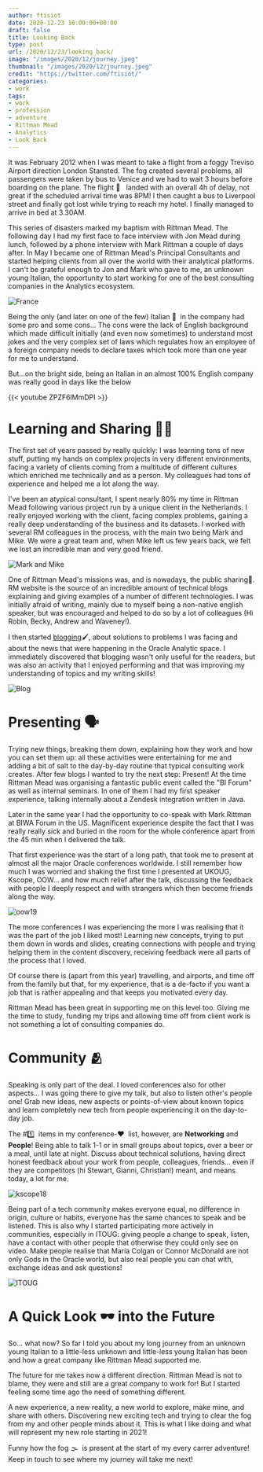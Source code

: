```yaml
---
author: ftisiot
date: 2020-12-23 10:00:00+00:00
draft: false
title: Looking Back
type: post
url: /2020/12/23/looking_back/
image: "/images/2020/12/journey.jpeg"
thumbnail: "/images/2020/12/journey.jpeg"
credit: "https://twitter.com/ftisiot/"
categories:
- work
tags:
- work
- profession
- adventure
- Rittman Mead
- Analytics
- Look Back
---
```


It was February 2012 when I was meant to take a flight from a foggy Treviso Airport direction London Stansted. The fog created several problems, all passengers were taken by bus to Venice and we had to wait 3 hours before boarding on the plane. The flight 🛬 &nbsp; landed with an overall 4h of delay, not great if the scheduled arrival time was 8PM! I then caught a bus to Liverpool street and finally got lost while trying to reach my hotel. I finally managed to arrive in bed at 3.30AM.

This series of disasters marked my baptism with Rittman Mead. The following day I had my first face to face interview with Jon Mead during lunch, followed by a phone interview with Mark Rittman a couple of days after. In May I became one of Rittman Mead's Principal Consultants and started helping clients from all over the world with their analytical platforms.
I can't be grateful enough to Jon and Mark who gave to me, an unknown young Italian, the opportunity to start working for one of the best consulting companies in the Analytics ecosystem.

![France](/images/2020/12/start_work_france.jpg)

Being the only (and later on one of the few) Italian 🤌&nbsp; in the company had some pro and some cons... The cons were the lack of English background which made difficult initially (and even now sometimes) to understand most jokes and the very complex set of laws which regulates how an employee of a foreign company needs to declare taxes which took more than one year for me to understand.

But...on the bright side, being an Italian in an almost 100% English company was really good in days like the below

{{< youtube ZPZF6lMmDPI >}}

# Learning and Sharing 👨‍💻

The first set of years passed by really quickly: I was learning tons of new stuff, putting my hands on complex projects in very different environments, facing a variety of clients coming from a multitude of different cultures which enriched me technically and as a person. My colleagues had tons of experience and helped me a lot along the way.

I've been an atypical consultant, I spent nearly 80% my time in Rittman Mead following various project run by a unique client in the Netherlands. I really enjoyed working with the client, facing complex problems, gaining a really deep understanding of the business and its datasets. I worked with several RM colleagues in the process, with the main two being Mark and Mike. We were a great team and, when Mike left us few years back, we felt we lost an incredible man and very good friend.

![Mark and Mike](/images/2020/12/mark_mike.jpeg)

One of Rittman Mead's missions was, and is nowadays, the public sharing🎤. RM website is the source of an incredible amount of technical blogs explaining and giving examples of a number of different technologies. I was initially afraid of writing, mainly due to myself being a non-native english speaker, but was encouraged and helped to do so by a lot of colleagues (Hi Robin, Becky, Andrew and Waveney!).

I then started [blogging](http://ritt.md/FT)🖌, about solutions to problems I was facing and about the news that were happening in the Oracle Analytic space. I immediately discovered that blogging wasn't only useful for the readers, but was also an activity that I enjoyed performing and that was improving my understanding of topics and my writing skills!

![Blog](/images/2020/12/blog_example.jpg)

# Presenting 🗣

Trying new things, breaking them down, explaining how they work and how you can set them up: all these activities were entertaining for me and adding a bit of salt to the day-by-day routine that typical consulting work creates. After few blogs I wanted to try the next step: Present! At the time Rittman Mead was organising a fantastic public event called the "BI Forum" as well as internal seminars. In one of them I had my first speaker experience, talking internally about a Zendesk integration written in Java.

Later in the same year I had the opportunity to co-speak with Mark Rittman at BIWA Forum in the US. Magnificent experience despite the fact that I was really really sick and buried in the room for the whole conference apart from the 45 min when I delivered the talk.

That first experience was the start of a long path, that took me to present at almost all the major Oracle conferences worldwide. I still remember how much I was worried and shaking the first time I presented at UKOUG, Kscope, OOW... and how much relief after the talk, discussing the feedback with people I deeply respect and with strangers which then become friends along the way.

![oow19](/images/2020/12/oow19.jpeg)

The more conferences I was experiencing the more I was realising that it was the part of the job I liked most! Learning new concepts, trying to put them down in words and slides, creating connections with people and trying helping them in the content discovery, receiving feedback were all parts of the process that I loved.

Of course there is (apart from this year) travelling, and airports, and time off from the family but that, for my experience, that is a de-facto if you want a job that is rather appealing and that keeps you motivated every day.

Rittman Mead has been great in supporting me on this level too. Giving me the time to study, funding my trips and allowing time off from client work is not something a lot of consulting companies do.

# Community 🫂

Speaking is only part of the deal. I loved conferences also for other aspects... I was going there to give my talk, but also to listen other's people one! Grab new ideas, new aspects or points-of-view about known topics and learn completely new tech from people experiencing it on the day-to-day job.

The #1️⃣&nbsp; items in my conference-❤️&nbsp; list, however, are **Networking** and **People**! Being able to talk 1-1 or in small groups about topics, over a beer or a meal, until late at night. Discuss about technical solutions, having direct honest feedback about your work from people, colleagues, friends... even if they are competitors (hi Stewart, Gianni, Christian!) meant, and means today, a lot for me.

![kscope18](/images/2020/12/kscope18.jpeg)

Being part of a tech community makes everyone equal, no difference in origin, culture or habits, everyone has the same chances to speak and be listened.
This is also why I started participating more actively in communities, especially in ITOUG: giving people a change to speak, listen, have a contact with other people that otherwise they could only see on video. Make people realise that Maria Colgan or Connor McDonald are not only Gods in the Oracle world, but also real people you can chat with, exchange ideas and ask questions!

![ITOUG](/images/2020/12/ITOUG_board.jpeg)


# A Quick Look 🕶&nbsp;into the Future

So... what now? So far I told you about my long journey from an unknown young Italian to a little-less unknown and little-less young Italian has been and how a great company like Rittman Mead supported me.

The future for me takes now a different direction. Rittman Mead is not to blame, they were and still are a great company to work for! But I started feeling some time ago the need of something different.

A new experience, a new reality, a new world to explore, make mine, and share with others. Discovering new exciting tech and trying to clear the fog from my and other people minds about it. This is what I like doing and what will represent my new role starting in 2021!

Funny how the fog 🌫&nbsp; is present at the start of my every carrer adventure! Keep in touch to see where my journey will take me next!
